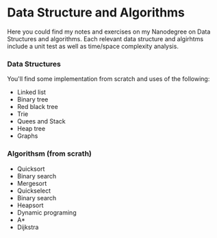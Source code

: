 # Data Structure and Algorithms 

Here you could find my notes and exercises on my Nanodegree on Data Structures and algorithms. 
Each relevant data structure and algirhtms include a unit test as well as time/space complexity analysis.

### Data Structures 

You'll find some implementation from scratch and uses of the following:

- Linked list
- Binary tree
- Red black tree
- Trie
- Quees and Stack
- Heap tree
- Graphs

### Algorithsm (from scrath)

- Quicksort
- Binary search
- Mergesort
- Quickselect
- Binary search
- Heapsort
- Dynamic programing 
- A*
- Dijkstra

